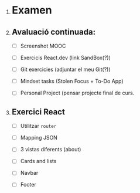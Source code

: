 1. # Examen

2. ## Avaluació continuada:
   
   - [ ] Screenshot MOOC
   
   - [ ] Exercicis React.dev (link SandBox(?))
   
   - [ ] Git exercicies (adjuntar el meu Git(?))
   
   - [ ] Mindset tasks (Stolen Focus + To-Do App)
   
   - [ ] Personal Project (pensar projecte final de curs.

3. ## **Exercici React**
   
   - [ ] Utilitzar `router`
   
   - [ ] Mapping JSON
   
   - [ ] 3 vistas diferents (about)
   
   - [ ] Cards and lists
   
   - [ ] Navbar
   
   - [ ] Footer
